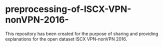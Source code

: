 # preprocessing-of-ISCX-VPN-nonVPN-2016-
This repository has been created for the purpose of sharing and providing explanations for the open dataset ISCX VPN-nonVPN 2016.
